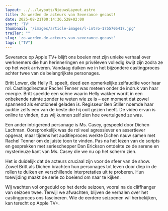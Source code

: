 ```yaml
---
layout: ../../layouts/NieuwsLayout.astro
title: Zo werden de acteurs van Severance gecast!
date: 2025-08-21T00:14:36.528+02:00
soort: 'TV'
thumbnail: '/images/article-images/l-intro-1755705417.jpg'
trailer: ""
slug: 'zo-werden-de-acteurs-van-severance-gecast'
tags: ["TV"]
---
```


Severance op Apple TV+ blijft ons boeien met zijn unieke verhaal over werknemers
die hun herinneringen en privéleven volledig kwijt zijn zodra ze op het werk
arriveren. Vandaag duiken we in het bijzondere castingproces achter twee van de
belangrijkste personages.

Britt Lower, die Helly R. speelt, deed een opmerkelijke zelfauditie voor haar
rol. Castingdirecteur Rachel Tenner was meteen onder de indruk van haar energie.
Britt speelde een scène waarin Helly wakker wordt in een onbekende ruimte zonder
te weten wie ze is – een moment dat zowel spannend als emotioneel geladen is.
Regisseur Ben Stiller noemde haar auditie zelfs een van de beste die hij ooit
gezien heeft. De video ervan is online te vinden, dus wij kunnen zelf zien hoe
overtuigend ze was.

Een ander intrigerend personage is Ms. Casey, gespeeld door Dichen Lachman.
Oorspronkelijk was de rol veel agressiever en assertiever opgevat, maar tijdens
het auditieproces werkte Dichen nauw samen met Rachel Tenner om de juiste toon
te vinden. Pas na het lezen van de scripts en gesprekken met serieschepper Dan
Erickson ontdekte ze de serene en mysterieuze kant van Ms. Casey die we nu op
het scherm zien.

Het is duidelijk dat de acteurs cruciaal zijn voor de sfeer van de show. Zowel
Britt als Dichen brachten hun personages tot leven door diep in de rollen te
duiken en verschillende interpretaties uit te proberen. Hun toewijding maakt de
serie zo boeiend om naar te kijken.

Wij wachten vol ongeduld op het derde seizoen, vooral na de cliffhanger van
seizoen twee. Terwijl we afwachten, blijven de verhalen over het castingproces
ons fascineren. Wie de eerdere seizoenen wil herbekijken, kan terecht op Apple
TV+.